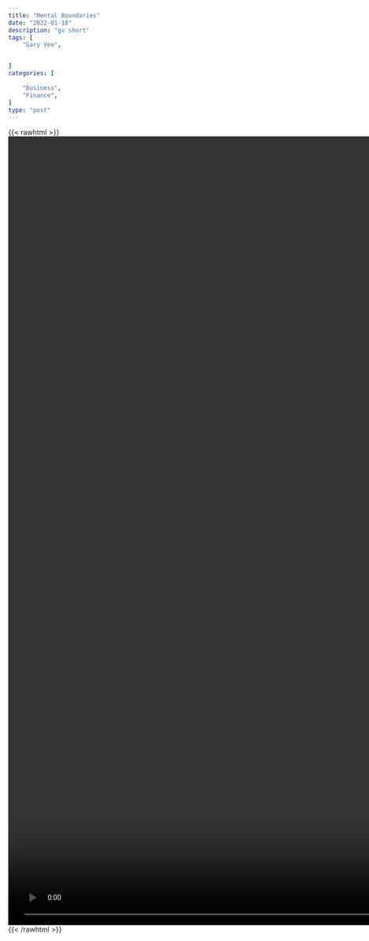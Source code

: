 ```yaml
---
title: "Mental Boundaries"
date: "2022-01-18"
description: "gv short"
tags: [
    "Gary Vee",


]
categories: [
    
    "Business",
    "Finance",
]
type: "post"
---
```

{{< rawhtml >}}
    <video style="height:40vh;width:auto" overflow="hidden" controls>
        <source src="https://clips.dev00ps.com/Gary%20Vee/mental_boundaries.mp4" type="video/mp4"> 
    </video>
{{< /rawhtml >}}